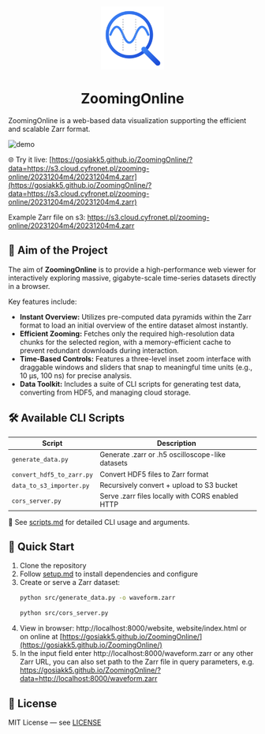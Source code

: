 <p align="center">
<picture>
<source media="(prefers-color-scheme: dark)" srcset="./docs/assets/logo-dark.svg">
<img width="128" height="128" src="./docs/assets/logo-light.svg">
</picture>
</p>

<h1 align="center">ZoomingOnline</h1>


ZoomingOnline is a web-based data visualization supporting the efficient and scalable Zarr format.

![demo](./docs/assets/demo.gif)

🌐 Try it live:
[https://gosiakk5.github.io/ZoomingOnline/?data=https://s3.cloud.cyfronet.pl/zooming-online/20231204m4/20231204m4.zarr](https://gosiakk5.github.io/ZoomingOnline/?data=https://s3.cloud.cyfronet.pl/zooming-online/20231204m4/20231204m4.zarr)

Example Zarr file on s3: https://s3.cloud.cyfronet.pl/zooming-online/20231204m4/20231204m4.zarr

## 🎯 Aim of the Project

The aim of **ZoomingOnline** is to provide a high-performance web viewer for interactively exploring massive,
gigabyte-scale time-series datasets directly in a browser.

Key features include:

- **Instant Overview:** Utilizes pre-computed data pyramids within the Zarr format to load an initial overview of the
  entire dataset almost instantly.
- **Efficient Zooming:** Fetches only the required high-resolution data chunks for the selected region, with a
  memory-efficient cache to prevent redundant downloads during interaction.
- **Time-Based Controls:** Features a three-level inset zoom interface with draggable windows and sliders that snap to
  meaningful time units (e.g., 10 µs, 100 ns) for precise analysis.
- **Data Toolkit:** Includes a suite of CLI scripts for generating test data, converting from HDF5, and managing cloud
  storage.

## 🛠 Available CLI Scripts

| Script                    | Description                                      |
|---------------------------|--------------------------------------------------|
| `generate_data.py`        | Generate .zarr or .h5 oscilloscope-like datasets |
| `convert_hdf5_to_zarr.py` | Convert HDF5 files to Zarr format                |
| `data_to_s3_importer.py`  | Recursively convert + upload to S3 bucket        |
| `cors_server.py`          | Serve .zarr files locally with CORS enabled HTTP |

📖 See [scripts.md](./docs/scripts.md) for detailed CLI usage and arguments.

## 🚀 Quick Start

1. Clone the repository
2. Follow [setup.md](./docs/setup.md) to install dependencies and configure
3. Create or serve a Zarr dataset:
   <!-- Check: Run -->
   ```bash
   python src/generate_data.py -o waveform.zarr
   ```
   ```bash
   python src/cors_server.py
   ```
4. View in browser: http://localhost:8000/website, website/index.html or on online
   at [https://gosiakk5.github.io/ZoomingOnline/](https://gosiakk5.github.io/ZoomingOnline/)
5. In the input field enter http://localhost:8000/waveform.zarr or any other Zarr URL, you can also set path to
   the Zarr file in query parameters,
   e.g. https://gosiakk5.github.io/ZoomingOnline/?data=http://localhost:8000/waveform.zarr

## 📄 License

MIT License — see [LICENSE](LICENSE)
